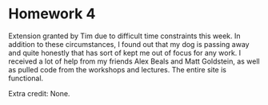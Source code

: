 # Homework 4

Extension granted by Tim due to difficult time constraints this week.
In addition to these circumstances, I found out that my dog is passing away and
quite honestly that has sort of kept me out of focus for any work. I received a
lot of help from my friends Alex Beals and Matt Goldstein, as well as pulled code
from the workshops and lectures. The entire site is functional.

Extra credit: None.
